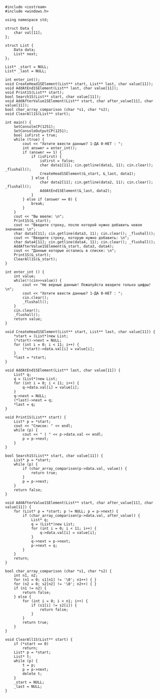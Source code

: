 ﻿```
#include <iostream>
#include <windows.h>

using namespace std;

struct Data {
	char val[11];
};

struct List {
	Data data;
	List* next;
};

List* _start = NULL;
List* _last = NULL;

int enter_int();
void CreateHead1SElement(List** start, List** last, char value[11]);
void AddAtEnd1SElement(List** last, char value[11]);
void Print1S(List** start);
bool Search1S(List** start, char value[11]);
void AddAfterValue1SElement(List** start, char after_value[11], char value[11]);
bool char_array_comparison (char *s1, char *s2);
void ClearAll1S(List** start);

int main() {
	SetConsoleCP(1251);
	SetConsoleOutputCP(1251);
	bool isFirst = true;
	while (true) {
		cout << "Хотите ввести данные? 1-ДА 0-НЕТ : ";
		int answer = enter_int();
		if (answer == 1) {
			if (isFirst) {
				isFirst = false;
				char data1[11]; cin.getline(data1, 11); cin.clear(); _flushall();
				CreateHead1SElement(&_start, &_last, data1);
			} else {
				char data2[11]; cin.getline(data2, 11); cin.clear(); _flushall();
				AddAtEnd1SElement(&_last, data2);
			}
		} else if (answer == 0) {
			break;
		}
	}
	cout << "Вы ввели: \n";
	Print1S(&_start);
	cout << "Введите строку, после которой нужно добавить новое значение: \n";
	char data3[11]; cin.getline(data3, 11); cin.clear(); _flushall();
	cout << "Введите строку, которую нужно добавить: \n";
	char data4[11]; cin.getline(data4, 11); cin.clear(); _flushall();
	AddAfterValue1SElement(&_start, data3, data4);
	cout << "Данные которые остались в списке: \n";
	Print1S(&_start);
	ClearAll1S(&_start);
}

int enter_int () {
	int value;
	while(!(cin>>value)) {
		cout << "Не верные данные! Пожалуйста вводите только цифры! \n";
		cout << "Хотите ввести данные? 1-ДА 0-НЕТ : ";
		cin.clear();
		_flushall();
	}
	cin.clear();
	_flushall();
	return value;
}

void CreateHead1SElement(List** start, List** last, char value[11]) {
	*start = (List*)new List;
	(*start)->next = NULL;
	for (int i = 0; i < 11; i++) {
		(*start)->data.val[i] = value[i];
	}
	*last = *start;
}

void AddAtEnd1SElement(List** last, char value[11]) {
	List* q;
	q = (List*)new List;
	for (int i = 0; i < 11; i++) {
		q->data.val[i] = value[i];
	}
	q->next = NULL;
	(*last)->next = q;
	*last = q;
}

void Print1S(List** start) {
	List* p = *start;
	cout << "Список: " << endl;
	while (p) {
		cout << " | " << p->data.val << endl;
		p = p->next;
	}
}

bool Search1S(List** start, char value[11]) {
	List* p = *start;
	while (p) {		
		if (char_array_comparison(p->data.val, value)) {
			return true;
		}
		p = p->next;
	}
	return false;
}

void AddAfterValue1SElement(List** start, char after_value[11], char value[11]) {
	for (List* p = *start; p != NULL; p = p->next) {
		if (char_array_comparison(p->data.val, after_value)) {
			List* q;
			q = (List*)new List;
			for (int i = 0; i < 11; i++) {
				q->data.val[i] = value[i];
			}
			q->next = p->next;
			p->next = q;	
		}
	}
	return;
}

bool char_array_comparison (char *s1, char *s2) {
	int n1, n2;
	for (n1 = 0; s1[n1] != '\0'; n1++) { }
	for (n2 = 0; s2[n2] != '\0'; n2++) { }
	if (n1 != n2) {
		return false;
	} else {
		for (int i = 0; i < n1; i++) {
			if (s1[i] != s2[i]) {
				return false;
			}
		}
		return true;
	}
}

void ClearAll1S(List** start) {
	if (*start == 0)
		return;
	List* p = *start;
	List* t;
	while (p) {
		t = p;
		p = p->next;
		delete t;
	}
	_start = NULL;
	_last = NULL;
}

```
